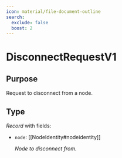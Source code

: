```yaml
---
icon: material/file-document-outline
search:
  exclude: false
  boost: 2
---
```


# DisconnectRequestV1

## Purpose

<!-- --8<-- [start:purpose] -->
Request to disconnect from a node.
<!-- --8<-- [end:purpose] -->

## Type

<!-- --8<-- [start:type] -->
<div class="type" markdown>

*Record* with fields:

- `node`: [[NodeIdentity#nodeidentity]]

  *Node to disconnect from.*

</div>
<!-- --8<-- [end:type] -->
